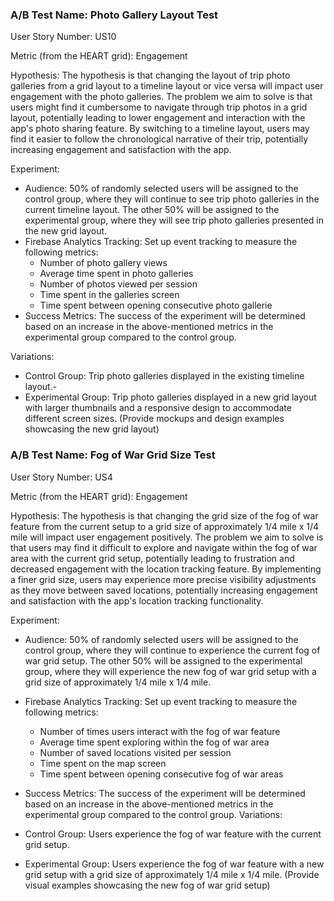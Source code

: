 ### A/B Test Name: Photo Gallery Layout Test

User Story Number: US10

Metric (from the HEART grid): Engagement

Hypothesis: The hypothesis is that changing the layout of trip photo galleries from a grid layout to a timeline layout or vice versa will impact user engagement with the photo galleries. The problem we aim to solve is that users might find it cumbersome to navigate through trip photos in a grid layout, potentially leading to lower engagement and interaction with the app's photo sharing feature. By switching to a timeline layout, users may find it easier to follow the chronological narrative of their trip, potentially increasing engagement and satisfaction with the app.

Experiment:

- Audience: 50% of randomly selected users will be assigned to the control group, where they will continue to see trip photo galleries in the current timeline layout. The other 50% will be assigned to the experimental group, where they will see trip photo galleries presented in the new grid layout.
- Firebase Analytics Tracking: Set up event tracking to measure the following metrics:
  - Number of photo gallery views
  - Average time spent in photo galleries
  - Number of photos viewed per session
  - Time spent in the galleries screen
  - Time spent between opening consecutive photo gallerie
- Success Metrics: The success of the experiment will be determined based on an increase in the above-mentioned metrics in the experimental group compared to the control group.

Variations:

- Control Group: Trip photo galleries displayed in the existing timeline layout.-
- Experimental Group: Trip photo galleries displayed in a new grid layout with larger thumbnails and a responsive design to accommodate different screen sizes. (Provide mockups and design examples showcasing the new grid layout)


### A/B Test Name: Fog of War Grid Size Test

User Story Number: US4

Metric (from the HEART grid): Engagement

Hypothesis: The hypothesis is that changing the grid size of the fog of war feature from the current setup to a grid size of approximately 1/4 mile x 1/4 mile will impact user engagement positively. The problem we aim to solve is that users may find it difficult to explore and navigate within the fog of war area with the current grid setup, potentially leading to frustration and decreased engagement with the location tracking feature. By implementing a finer grid size, users may experience more precise visibility adjustments as they move between saved locations, potentially increasing engagement and satisfaction with the app's location tracking functionality.

Experiment:

- Audience: 50% of randomly selected users will be assigned to the control group, where they will continue to experience the current fog of war grid setup. The other 50% will be assigned to the experimental group, where they will experience the new fog of war grid setup with a grid size of approximately 1/4 mile x 1/4 mile.
- Firebase Analytics Tracking: Set up event tracking to measure the following metrics:
  - Number of times users interact with the fog of war feature
  - Average time spent exploring within the fog of war area
  - Number of saved locations visited per session
  - Time spent on the map screen
  - Time spent between opening consecutive fog of war areas
- Success Metrics: The success of the experiment will be determined based on an increase in the above-mentioned metrics in the experimental group compared to the control group.
Variations:

- Control Group: Users experience the fog of war feature with the current grid setup.
- Experimental Group: Users experience the fog of war feature with a new grid setup with a grid size of approximately 1/4 mile x 1/4 mile. (Provide visual examples showcasing the new fog of war grid setup)
